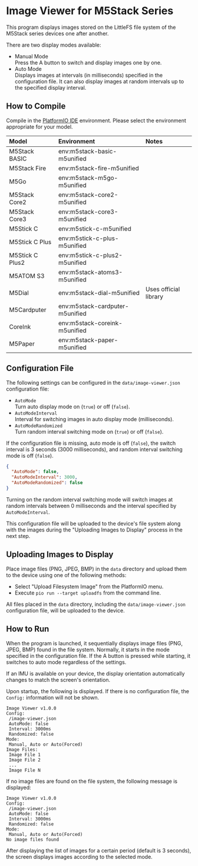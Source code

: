 # Image Viewer for M5Stack Series

This program displays images stored on the LittleFS file system of the M5Stack series devices one after another.

There are two display modes available:

* Manual Mode  
  Press the A button to switch and display images one by one.
* Auto Mode  
  Displays images at intervals (in milliseconds) specified in the configuration file. It can also display images at random intervals up to the specified display interval.

## How to Compile

Compile in the [PlatformIO IDE](https://platformio.org/platformio-ide) environment. Please select the environment appropriate for your model.

| Model            | Environment                        | Notes                 |
| :--------------- | :----------------------------------| :--------------------- |
| M5Stack BASIC    | env:m5stack-basic-m5unified        |                        |
| M5Stack Fire     | env:m5stack-fire-m5unified         |                        |
| M5Go             | env:m5stack-m5go-m5unified         |                        |
| M5Stack Core2    | env:m5stack-core2-m5unified        |                        |
| M5Stack Core3    | env:m5stack-core3-m5unified        |                        |
| M5Stick C        | env:m5stick-c-m5unified            |                        |
| M5Stick C Plus   | env:m5stick-c-plus-m5unified       |                        |
| M5Stick C Plus2  | env:m5stick-c-plus2-m5unified      |                        |
| M5ATOM S3        | env:m5stack-atoms3-m5unified       |                        |
| M5Dial           | env:m5stack-dial-m5unified         | Uses official library  |
| M5Cardputer      | env:m5stack-cardputer-m5unified    |                        |
| CoreInk          | env:m5stack-coreink-m5unified      |                        |
| M5Paper          | env:m5stack-paper-m5unified        |                        |

## Configuration File

The following settings can be configured in the `data/image-viewer.json` configuration file:

* `AutoMode`  
  Turn auto display mode on (`true`) or off (`false`).
* `AutoModeInterval`  
  Interval for switching images in auto display mode (milliseconds).
* `AutoModeRandomized`  
  Turn random interval switching mode on (`true`) or off (`false`).

If the configuration file is missing, auto mode is off (`false`), the switch interval is 3 seconds (3000 milliseconds), and random interval switching mode is off (`false`).

```json
{
  "AutoMode": false,
  "AutoModeInterval": 3000,
  "AutoModeRandomized": false
}
```

Turning on the random interval switching mode will switch images at random intervals between 0 milliseconds and the interval specified by `AutoModeInterval`.

This configuration file will be uploaded to the device's file system along with the images during the "Uploading Images to Display" process in the next step.

## Uploading Images to Display

Place image files (PNG, JPEG, BMP) in the `data` directory and upload them to the device using one of the following methods:

* Select "Upload Filesystem Image" from the PlatformIO menu.  
* Execute `pio run --target uploadfs` from the command line.

All files placed in the `data` directory, including the `data/image-viewer.json` configuration file, will be uploaded to the device.

## How to Run

When the program is launched, it sequentially displays image files (PNG, JPEG, BMP) found in the file system. Normally, it starts in the mode specified in the configuration file. If the A button is pressed while starting, it switches to auto mode regardless of the settings.

If an IMU is available on your device, the display orientation automatically changes to match the screen's orientation.

Upon startup, the following is displayed. If there is no configuration file, the `Config:` information will not be shown.

```text
Image Viewer v1.0.0
Config:
 /image-viewer.json
 AutoMode: false
 Interval: 3000ms
 Randomized: false
Mode:
 Manual, Auto or Auto(Forced)
Image Files:
 Image File 1
 Image File 2
 ...
 Image File N
```

If no image files are found on the file system, the following message is displayed:

```text
Image Viewer v1.0.0
Config:
 /image-viewer.json
 AutoMode: false
 Interval: 3000ms
 Randomized: false
Mode:
 Manual, Auto or Auto(Forced)
No image files found
```

After displaying the list of images for a certain period (default is 3 seconds), the screen displays images according to the selected mode.
